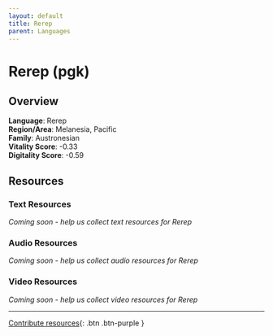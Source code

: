 ```yaml
---
layout: default
title: Rerep
parent: Languages
---
```


# Rerep (pgk)

## Overview

**Language**: Rerep  
**Region/Area**: Melanesia, Pacific  
**Family**: Austronesian  
**Vitality Score**: -0.33  
**Digitality Score**: -0.59  

## Resources

### Text Resources
*Coming soon - help us collect text resources for Rerep*

### Audio Resources
*Coming soon - help us collect audio resources for Rerep*

### Video Resources
*Coming soon - help us collect video resources for Rerep*

---

[Contribute resources](https://fairtrain.github.io/){: .btn .btn-purple }

